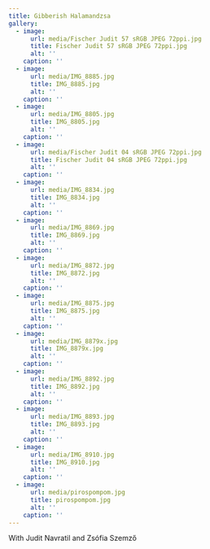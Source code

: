 ```yaml
---
title: Gibberish Halamandzsa
gallery:
  - image:
      url: media/Fischer Judit 57 sRGB JPEG 72ppi.jpg
      title: Fischer Judit 57 sRGB JPEG 72ppi.jpg
      alt: ''
    caption: ''
  - image:
      url: media/IMG_8885.jpg
      title: IMG_8885.jpg
      alt: ''
    caption: ''
  - image:
      url: media/IMG_8805.jpg
      title: IMG_8805.jpg
      alt: ''
    caption: ''
  - image:
      url: media/Fischer Judit 04 sRGB JPEG 72ppi.jpg
      title: Fischer Judit 04 sRGB JPEG 72ppi.jpg
      alt: ''
    caption: ''
  - image:
      url: media/IMG_8834.jpg
      title: IMG_8834.jpg
      alt: ''
    caption: ''
  - image:
      url: media/IMG_8869.jpg
      title: IMG_8869.jpg
      alt: ''
    caption: ''
  - image:
      url: media/IMG_8872.jpg
      title: IMG_8872.jpg
      alt: ''
    caption: ''
  - image:
      url: media/IMG_8875.jpg
      title: IMG_8875.jpg
      alt: ''
    caption: ''
  - image:
      url: media/IMG_8879x.jpg
      title: IMG_8879x.jpg
      alt: ''
    caption: ''
  - image:
      url: media/IMG_8892.jpg
      title: IMG_8892.jpg
      alt: ''
    caption: ''
  - image:
      url: media/IMG_8893.jpg
      title: IMG_8893.jpg
      alt: ''
    caption: ''
  - image:
      url: media/IMG_8910.jpg
      title: IMG_8910.jpg
      alt: ''
    caption: ''
  - image:
      url: media/pirospompom.jpg
      title: pirospompom.jpg
      alt: ''
    caption: ''
---
```


With Judit Navratil and Zsófia Szemző
